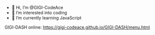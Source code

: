 - 👋 Hi, I’m @GIGI-CodeAce
- 👀 I’m interested into coding
- 🌱 I’m currently learning JavaScript

GIGI-DASH online:
https://gigi-codeace.github.io/GIGI-DASH/menu.html
